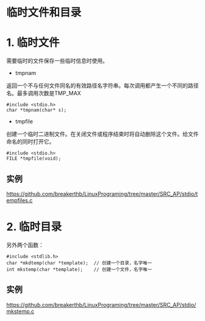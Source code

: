 # 临时文件和目录

# 1. 临时文件

需要临时的文件保存一些临时信息时使用。

- tmpnam

返回一个不与任何文件同名的有效路径名字符串。每次调用都产生一个不同的路径名。最多调用次数是TMP_MAX

    #include <stdio.h>
    char *tmpnam(char* s);
    
- tmpfile

创建一个临时二进制文件。在关闭文件或程序结束时将自动删除这个文件。给文件命名的同时打开它。

    #include <stdio.h>
    FILE *tmpfile(void);
    

## 实例

<https://github.com/breakerthb/LinuxPrograming/tree/master/SRC_AP/stdio/tempfiles.c>

# 2. 临时目录

另外两个函数：

    #include <stdlib.h>
    char *mkdtemp(char *template);  // 创建一个目录，名字唯一
    int mkstemp(char *template);    // 创建一个文件，名字唯一
    
## 实例

<https://github.com/breakerthb/LinuxPrograming/tree/master/SRC_AP/stdio/mkstemp.c>